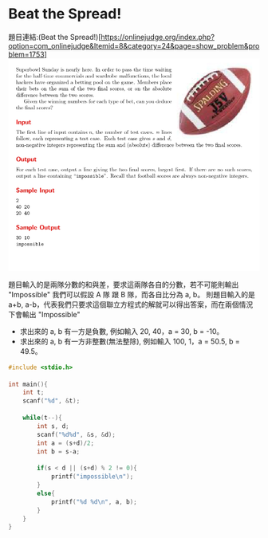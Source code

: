 # Beat the Spread!

題目連結:(Beat the Spread!)[https://onlinejudge.org/index.php?option=com_onlinejudge&Itemid=8&category=24&page=show_problem&problem=1753]
![20-1](pic/20-1.jpg)


題目輸入的是兩隊分數的和與差，要求這兩隊各自的分數，若不可能則輸出 "Impossible"
我們可以假設 A 隊 跟 B 隊，而各自比分為 a, b。
則題目輸入的是 a+b, a-b，代表我們只要求這個聯立方程式的解就可以得出答案，而在兩個情況下會輸出 "Impossible"

* 求出來的 a, b 有一方是負數, 例如輸入 20, 40，a = 30, b = -10。
* 求出來的 a, b 有一方非整數(無法整除), 例如輸入 100, 1，a = 50.5, b = 49.5。

```C
#include <stdio.h>

int main(){
    int t;
    scanf("%d", &t);
    
    while(t--){
        int s, d;
        scanf("%d%d", &s, &d);
        int a = (s+d)/2;
        int b = s-a;
        
        if(s < d || (s+d) % 2 != 0){
            printf("impossible\n");
        }
        else{
            printf("%d %d\n", a, b);
        }
    }
}

```